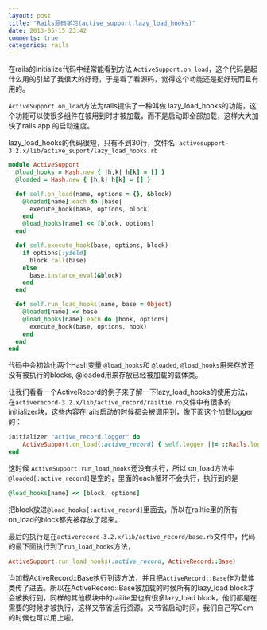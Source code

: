 ```yaml
---
layout: post
title: "Rails源码学习(active_support:lazy_load_hooks)"
date: 2013-05-15 23:42
comments: true
categories: rails
---
```



在rails的initialize代码中经常能看到方法 `ActiveSupport.on_load`，这个代码是起什么用的引起了我很大的好奇，于是看了看源码，觉得这个功能还是挺好玩而且有用的。

`ActiveSupport.on_load`方法为rails提供了一种叫做 lazy_load_hooks的功能，这个功能可以使很多组件在被用到时才被加载，而不是启动即全部加载，这样大大加快了rails app 的启动速度。

lazy_load_hooks的代码很短，只有不到30行，文件名: `activesupport-3.2.x/lib/active_suport/lazy_load_hooks.rb`

```ruby
module ActiveSupport
  @load_hooks = Hash.new { |h,k| h[k] = [] }
  @loaded = Hash.new { |h,k| h[k] = [] }

  def self.on_load(name, options = {}, &block)
    @loaded[name].each do |base|
      execute_hook(base, options, block)
    end
    @load_hooks[name] << [block, options]
  end

  def self.execute_hook(base, options, block)
    if options[:yield]
      block.call(base)
    else
      base.instance_eval(&block)
    end
  end

  def self.run_load_hooks(name, base = Object)
    @loaded[name] << base
    @load_hooks[name].each do |hook, options|
      execute_hook(base, options, hook)
    end
  end
end

```

代码中会初始化两个Hash变量 `@load_hooks`和 `@loaded`, `@load_hooks`用来存放还没有被执行的blocks, @loaded用来存放已经被加载的载体类。

让我们看看一个ActiveRecord的例子来了解一下lazy_load_hooks的使用方法，在`activerecord-3.2.x/lib/active_record/railtie.rb`文件中有很多的initializer块，这些内容在rails启动的时候都会被调用到，像下面这个加载logger的：

```ruby
initializer "active_record.logger" do
    ActiveSupport.on_load(:active_record) { self.logger ||= ::Rails.logger }
end
```

这时候 `ActiveSupport.run_load_hooks`还没有执行，所以 on_load方法中`@loaded[:active_record]`是空的，里面的each循环不会执行，执行到的是

```ruby
@load_hooks[name] << [block, options]
```
把block放进`@load_hooks[:active_record]`里面去，所以在railtie里的所有on_load的block都先被存放了起来。


最后的执行是在`activerecord-3.2.x/lib/active_record/base.rb`文件中，代码的最下面执行到了`run_load_hooks`方法，

```ruby
ActiveSupport.run_load_hooks(:active_record, ActiveRecord::Base)
```
当加载ActiveRecord::Base执行到该方法，并且把`ActiveRecord::Base`作为载体类传了进去。所以在ActiveRecord::Base被加载的时候所有的lazy_load block才会被执行到，同样的其他模块中的railite里也有很多lazy_load block，他们都是在需要的时候才被执行，这样又节省运行资源，又节省启动时间，我们自己写Gem的时候也可以用上啦。



